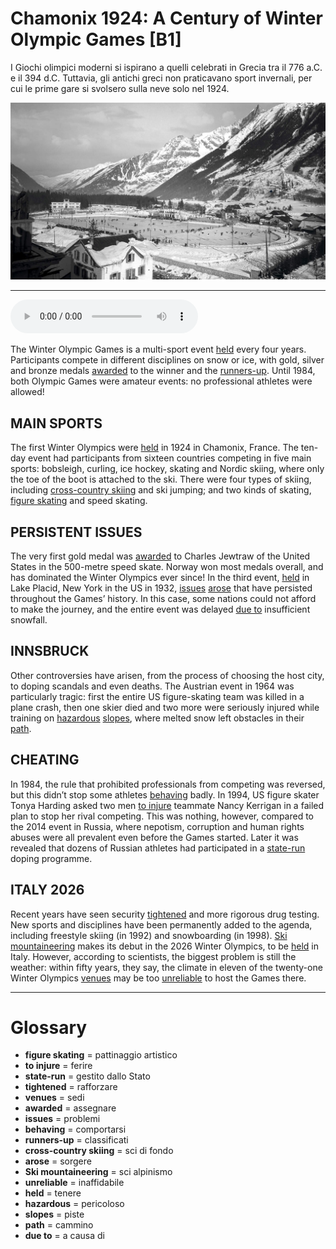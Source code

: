 # Chamonix 1924: A Century of Winter Olympic Games   [B1]

I Giochi olimpici moderni si ispirano a quelli celebrati in Grecia tra il 776 a.C. e il 394 d.C. Tuttavia, gli antichi greci non praticavano sport invernali, per cui le prime gare si svolsero sulla neve solo nel 1924.

![](Chamonix%201924%20A%20Century%20of%20Winter%20Olympic%20Games.jpg)

--------------

<div>
<audio controls autoplay>
    <source src="https:/raw.githubusercontent.com/dartie/speakup/main/2024-01/Chamonix%201924%20A%20Century%20of%20Winter%20Olympic%20Games.mp3" type="audio/mpeg">
</audio>
</div>


The Winter Olympic Games is a multi-sport event [held](## "tenere") every four years. Participants compete in different disciplines on snow or ice, with gold, silver and bronze medals [awarded](## "assegnare") to the winner and the [runners-up](## "classificati"). Until 1984, both Olympic Games were amateur events: no professional athletes were allowed! 

## MAIN SPORTS
The first Winter Olympics were [held](## "tenere") in 1924 in Chamonix, France. The ten-day event had participants from sixteen countries competing in five main sports: bobsleigh, curling, ice hockey, skating and Nordic skiing, where only the toe of the boot is attached to the ski. There were four types of skiing, including [cross-country skiing](## "sci di fondo") and ski jumping; and two kinds of skating, [figure skating](## "pattinaggio artistico") and speed skating. 

## PERSISTENT ISSUES
The very first gold medal was [awarded](## "assegnare") to Charles Jewtraw of the United States in the 500-metre speed skate. Norway won most medals overall, and has dominated the Winter Olympics ever since! In the third event, [held](## "tenere") in Lake Placid, New York in the US in 1932, [issues](## "problemi") [arose](## "sorgere") that have persisted throughout the Games’ history. In this case, some nations could not afford to make the journey, and the entire event was delayed [due to](## "a causa di") insufficient snowfall. 

## INNSBRUCK  
Other controversies have arisen, from the process of choosing the host city, to doping scandals and even deaths. The Austrian event in 1964 was particularly tragic: first the entire US figure-skating team was killed in a plane crash, then one skier died and two more were seriously injured while training on [hazardous](## "pericoloso") [slopes](## "piste"), where melted snow left obstacles in their [path](## "cammino"). 

## CHEATING
In 1984, the rule that prohibited professionals from competing was reversed, but this didn’t stop some athletes [behaving](## "comportarsi") badly. In 1994, US figure skater Tonya Harding asked two men [to injure](## "ferire") teammate Nancy Kerrigan in a failed plan to stop her rival competing. This was nothing, however, compared to the 2014 event in Russia, where nepotism, corruption and human rights abuses were all prevalent even before the Games started. Later it was revealed that dozens of Russian athletes had participated in a [state-run](## "gestito dallo Stato") doping programme.

## ITALY 2026
Recent years have seen security [tightened](## "rafforzare") and more rigorous drug testing. New sports and disciplines have been permanently added to the agenda, including freestyle skiing (in 1992) and snowboarding (in 1998). [Ski mountaineering](## "sci alpinismo") makes its debut in the 2026 Winter Olympics, to be [held](## "tenere") in Italy. However, according to scientists, the biggest problem is still the weather: within fifty years, they say, the climate in eleven of the twenty-one Winter Olympics [venues](## "sedi") may be too [unreliable](## "inaffidabile") to host the Games there.  

--------------

<div style = "display:block; clear:both; page-break-after:always;"></div>

# Glossary
* **figure skating** = pattinaggio artistico
* **to injure** = ferire
* **state-run** = gestito dallo Stato
* **tightened** = rafforzare
* **venues** = sedi
* **awarded** = assegnare
* **issues** = problemi
* **behaving** = comportarsi
* **runners-up** = classificati
* **cross-country skiing** = sci di fondo
* **arose** = sorgere
* **Ski mountaineering** = sci alpinismo
* **unreliable** = inaffidabile
* **held** = tenere
* **hazardous** = pericoloso
* **slopes** = piste
* **path** = cammino
* **due to** = a causa di
